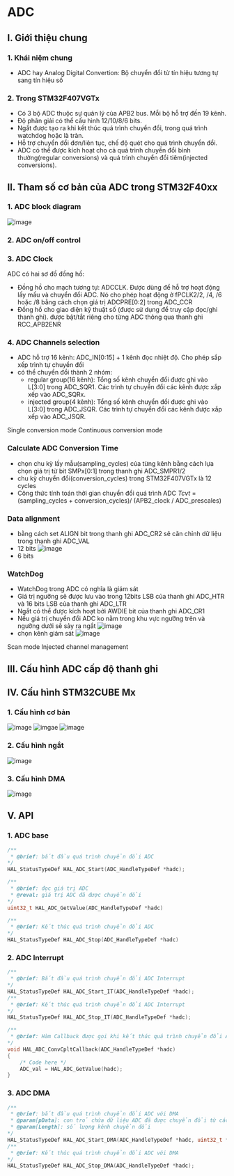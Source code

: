# ADC 
## I. Giới thiệu chung
### 1. Khái niệm chung 
- ADC hay Analog Digital Convertion: Bộ chuyển đổi từ tín hiệu tương tự sang tín hiệu số 
### 2. Trong STM32F407VGTx 
- Có 3 bộ ADC thuộc sự quản lý của APB2 bus. Mỗi bộ hỗ trợ đến 19 kênh.
- Độ phân giải có thể cấu hình 12/10/8/6 bits.
- Ngắt được tạo ra khi kết thúc quá trình chuyển đổi, trong quá trình watchdog hoặc là tràn.
- Hỗ trợ chuyển đổi đơn/liên tục, chế độ quét cho quá trình chuyển đổi. 
- ADC có thể được kích hoạt cho cả quá trình chuyền đổi bình thường(regular conversions) và quá trình chuyền đổi tiêm(injected conversions).
<!-- -  -->
## II. Tham số cơ bản của ADC trong STM32F40xx
### 1. ADC block diagram
![image](./ADC_img/ADC_6.png)
### 2. ADC on/off control
### 3. ADC Clock
ADC có hai sơ đồ đồng hồ:
- Đồng hồ cho mạch tương tự: ADCCLK. Được dùng để hỗ trợ hoạt động lấy mấu và chuyển đổi ADC. Nó cho phép hoạt động ở fPCLK2/2, /4, /6 hoặc /8 bằng cách chọn giá trị ADCPRE[0:2] trong ADC_CCR
- Đồng hồ cho giao diện kỹ thuật số (được sử dụng để truy cập đọc/ghi thanh ghi). được bật/tắt riêng cho từng ADC thông qua thanh ghi RCC_APB2ENR
### 4. ADC Channels selection
- ADC hỗ trợ 16 kênh: ADC_IN[0:15] + 1 kênh đọc nhiệt độ. Cho phép sắp xếp trình tự chuyển đổi
- có thể chuyển đổi thành 2 nhóm:
  - regular group(16 kênh): Tổng số kênh chuyển đổi được ghi vào L[3:0] trong ADC_SQR1. Các trình tự chuyển đổi các kênh được xắp xếp vào ADC_SQRx. 
  - injected group(4 kênh): Tổng số kênh chuyển đổi được ghi vào L[3:0] trong ADC_JSQR. Các trình tự chuyển đổi các kênh được xắp xếp vào ADC_JSQR.


Single conversion mode
 Continuous conversion mode
### Calculate ADC Conversion Time
- chọn chu kỳ lấy mẫu(sampling_cycles) của từng kênh bằng cách lựa chọn giá trị từ bit SMPx[0:1] trong thanh ghi ADC_SMPR1/2
- chu kỳ chuyển đổi(conversion_cycles) trong STM32F407VGTx là 12 cycles
- Công thức tính toán thời gian chuyển đổi quá trình ADC
$Tcvt$ = (sampling_cycles + conversion_cycles)/ (APB2_clock / ADC_prescales) 

### Data alignment
- bằng cách set ALIGN bit trong thanh ghi ADC_CR2 sẽ căn chỉnh dữ liệu trong thanh ghi ADC_VAL
- 12 bits
![image](./ADC_img/ADC_7.png)
- 6 bits

### WatchDog 
- WatchDog trong ADC có nghĩa là giám sát
- Giá trị ngưỡng sẽ được lưu vào trong 12bits LSB của thanh ghi ADC_HTR và 16 bits LSB của thanh ghi ADC_LTR
- Ngắt có thể được kích hoạt bởi AWDIE bit của thanh ghi ADC_CR1
- Nếu giá trị chuyển đổi ADC ko nằm trong khu vực ngưỡng trên và ngưỡng dưới sẽ sảy ra ngắt
![image](./ADC_img/ADC_8.png)
- chọn kênh giám sát
![image](./ADC_img/ADC_9.png)

Scan mode
Injected channel management

## III. Cấu hình ADC cấp độ thanh ghi 

## IV. Cấu hình STM32CUBE Mx
### 1. Cấu hình cơ bản
![image](./ADC_img/ADC_1.png)
![imgae](./ADC_img/ADC_2.png)
![image](./ADC_img/ADC_3.png)
### 2. Cấu hình ngắt
![image](./ADC_img/ADC_4.png)
### 3. Cấu hình DMA
![image](./ADC_img/ADC_5.png)
## V. API
### 1. ADC base
``` C
/**
 * @brief: bắt đầu quá trình chuyển đổi ADC
*/
HAL_StatusTypeDef HAL_ADC_Start(ADC_HandleTypeDef *hadc);

/**
 * @brief: đọc giá trị ADC
 * @reval: giá trị ADC đã được chuyển đổi
*/
uint32_t HAL_ADC_GetValue(ADC_HandleTypeDef *hadc)

/**
 * @brief: Kết thúc quá trình chuyển đổi ADC 
*/
HAL_StatusTypeDef HAL_ADC_Stop(ADC_HandleTypeDef *hadc)
```
### 2. ADC Interrupt
``` C
/**
 * @brief: Bắt đầu quá trình chuyển đổi ADC Interrupt
*/
HAL_StatusTypeDef HAL_ADC_Start_IT(ADC_HandleTypeDef *hadc);
/**
 * @brief: Kết thúc quá trình chuyển đổi ADC Interrupt
*/
HAL_StatusTypeDef HAL_ADC_Stop_IT(ADC_HandleTypeDef *hadc);

/**
 * @brief: Hàm Callback được gọi khi kết thúc quá trình chuyển đổi ADC
*/
void HAL_ADC_ConvCpltCallback(ADC_HandleTypeDef *hadc)
{
    /* Code here */
    ADC_val = HAL_ADC_GetValue(hadc);
}
```
### 3. ADC DMA
``` C
/**
 * @brief: bắt đầu quá trình chuyển đổi ADC với DMA
 * @param[pData]: con trỏ chứa dữ liệu ADC đã được chuyển đổi từ các kênh
 * @param[Length]: số lượng kênh chuyển đổi  
*/
HAL_StatusTypeDef HAL_ADC_Start_DMA(ADC_HandleTypeDef *hadc, uint32_t *pData, uint32_t Length);
/**
 * @brief: Kết thúc quá trình chuyển đổi ADC với DMA
*/
HAL_StatusTypeDef HAL_ADC_Stop_DMA(ADC_HandleTypeDef *hadc);
```
